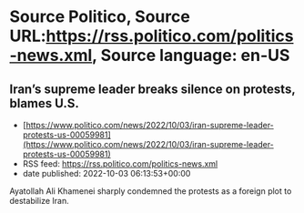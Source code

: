 # Source Politico, Source URL:https://rss.politico.com/politics-news.xml, Source language: en-US

## Iran’s supreme leader breaks silence on protests, blames U.S.
 - [https://www.politico.com/news/2022/10/03/iran-supreme-leader-protests-us-00059981](https://www.politico.com/news/2022/10/03/iran-supreme-leader-protests-us-00059981)
 - RSS feed: https://rss.politico.com/politics-news.xml
 - date published: 2022-10-03 06:13:53+00:00

Ayatollah Ali Khamenei sharply condemned the protests as a foreign plot to destabilize Iran.
